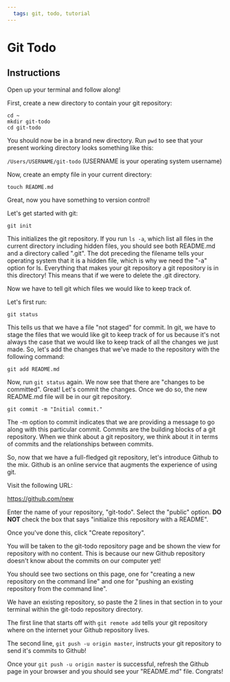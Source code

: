 ```yaml
---
  tags: git, todo, tutorial
---
```


# Git Todo

## Instructions

Open up your terminal and follow along!

First, create a new directory to contain your git repository:

```
cd ~
mkdir git-todo
cd git-todo
```

You should now be in a brand new directory. Run `pwd` to see that 
your present working directory looks something like this:

`/Users/USERNAME/git-todo` (USERNAME is your operating system username)

Now, create an empty file in your current directory:

```
touch README.md
```

Great, now you have something to version control! 

Let's get started with git:

```
git init
```

This initializes the git repository. If you run `ls -a`, which list all
files in the current directory including hidden files, you should see
both README.md and a directory called ".git". The dot preceding the
filename tells your operating system that it is a hidden file, which is
why we need the "-a" option for ls. Everything that makes your git
repository a git repository is in this directory! This means that if we
were to delete the .git directory.

Now we have to tell git which files we would like to keep track of.

Let's first run:

```
git status
```

This tells us that we have a file "not staged" for commit. In git, we
have to stage the files that we would like git to keep track of for us
because it's not always the case that we would like to keep track of all
the changes we just made. So, let's add the changes that we've made to
the repository with the following command:

```
git add README.md
```

Now, run `git status` again. We now see that there are "changes to be
committed". Great! Let's commit the changes. Once we do so, the new
README.md file will be in our git repository.

```
git commit -m "Initial commit."
```

The -m option to commit indicates that we are providing a message to go
along with this particular commit. Commits are the building blocks of a
git repository. When we think about a git repository, we think about it
in terms of commits and the relationships between commits.

So, now that we have a full-fledged git repository, let's introduce
Github to the mix. Github is an online service that augments the
experience of using git. 

Visit the following URL:

https://github.com/new

Enter the name of your repository, "git-todo". Select the "public"
option. **DO NOT** check the box that says "initialize this repository with a README".

Once you've done this, click "Create repository".

You will be taken to the git-todo repository page and be shown the view
for repository with no content. This is because our new Github
repository doesn't know about the commits on our computer yet!

You should see two sections on this page, one for "creating a new
repository on the command line" and one for "pushing an existing repository
from the command line".

We have an existing repository, so paste the 2 lines in that section in
to your terminal within the git-todo repository directory.

The first line that starts off with `git remote add` tells your git
repository where on the internet your Github repository lives.

The second line, `git push -u origin master`, instructs your git
repository to send it's commits to Github!

Once your `git push -u origin master` is successful, refresh the Github
page in your browser and you should see your "README.md" file. Congrats!
